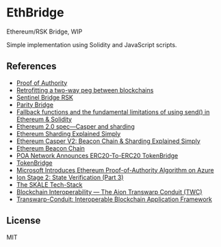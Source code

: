 # EthBridge

Ethereum/RSK Bridge, WIP

Simple implementation using Solidity and JavaScript scripts.

## References

- [Proof of Authority](https://en.wikipedia.org/wiki/Proof-of-authority)
- [Retrofitting a two-way peg between blockchains](https://people.cs.uchicago.edu/~teutsch/papers/dogethereum.pdf)
- [Sentinel Bridge RSK](https://github.com/InfoCorp-Technologies/sentinel-bridge-rsk)
- [Parity Bridge](https://github.com/paritytech/parity-bridge)
- [Fallback functions and the fundamental limitations of using send() in Ethereum & Solidity](https://github.com/ConsenSys/Ethereum-Development-Best-Practices/wiki/Fallback-functions-and-the-fundamental-limitations-of-using-send()-in-Ethereum-&-Solidity)
- [Ethereum 2.0 spec—Casper and sharding](https://github.com/ethereum/eth2.0-specs/blob/master/specs/beacon-chain.md)
- [Ethereum Sharding Explained Simply](https://www.mangoresearch.co/ethereum-sharding-explained-simply/)
- [Ethereum Casper V2: Beacon Chain & Sharding Explained Simply](https://www.mangoresearch.co/ethereum-casper-v2-beacon-chain-sharding-explained-simply/)
- [Ethereum Beacon Chain](https://github.com/ethereum/beacon_chain)
- [POA Network Announces ERC20-To-ERC20 TokenBridge](https://www.ethnews.com/poa-network-announces-erc20-to-erc20-tokenbridge)
- [TokenBridge](https://github.com/poanetwork/token-bridge)
- [Microsoft Introduces Ethereum Proof-of-Authority Algorithm on Azure](https://cointelegraph.com/news/microsoft-introduces-ethereum-proof-of-authority-algorithm-on-azure)
- [Ion Stage 2: State Verification (Part 3)](https://medium.com/clearmatics/ion-stage-2-part-3-state-verification-dbd7ae57f77b)
- [The SKALE Tech-Stack](https://medium.com/skale/the-skale-tech-stack-5beb025acb6a)
- [Blockchain Interoperability — The Aion Transwarp Conduit (TWC)](https://blog.aion.network/blockchain-interoperability-the-aion-transwarp-conduit-twc-4f6ac2e79cec)
- [Transwarp-Conduit: Interoperable Blockchain Application Framework](https://aion.network/media/TWC_Paper_Final.pdf)

## License

MIT

